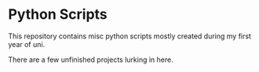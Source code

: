 # Python Scripts

This repository contains misc python scripts mostly created during my first year of uni.

There are a few unfinished projects lurking in here.

